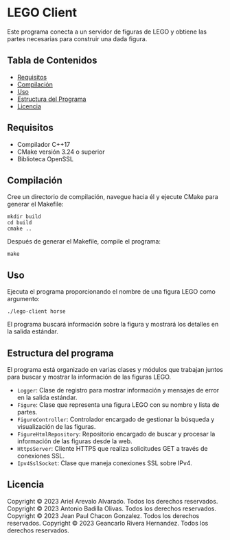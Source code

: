 # LEGO Client

Este programa conecta a un servidor de figuras de LEGO y obtiene las partes necesarias para construir una dada figura.

## Tabla de Contenidos

- [Requisitos](#requisitos)
- [Compilación](#compilación)
- [Uso](#uso)
- [Estructura del Programa](#estructura-del-programa)
- [Licencia](#licencia)

## Requisitos

- Compilador C++17
- CMake versión 3.24 o superior
- Biblioteca OpenSSL

## Compilación

Cree un directorio de compilación, navegue hacia él y ejecute CMake para generar el Makefile:

    mkdir build
    cd build
    cmake ..

Después de generar el Makefile, compile el programa:

    make

## Uso

Ejecuta el programa proporcionando el nombre de una figura LEGO como argumento:

    ./lego-client horse

El programa buscará información sobre la figura y mostrará los detalles en la salida estándar.

## Estructura del programa

El programa está organizado en varias clases y módulos que trabajan juntos para buscar y mostrar la información de las figuras LEGO.

- `Logger`: Clase de registro para mostrar información y mensajes de error en la salida estándar.
- `Figure`: Clase que representa una figura LEGO con su nombre y lista de partes.
- `FigureController`: Controlador encargado de gestionar la búsqueda y visualización de las figuras.
- `FigureHtmlRepository`: Repositorio encargado de buscar y procesar la información de las figuras desde la web.
- `HttpsServer`: Cliente HTTPS que realiza solicitudes GET a través de conexiones SSL.
- `Ipv4SslSocket`: Clase que maneja conexiones SSL sobre IPv4.

## Licencia

Copyright © 2023 Ariel Arevalo Alvarado. Todos los derechos reservados.
Copyright © 2023 Antonio Badilla Olivas. Todos los derechos reservados.
Copyright © 2023 Jean Paul Chacon Gonzalez. Todos los derechos reservados.
Copyright © 2023 Geancarlo Rivera Hernandez. Todos los derechos reservados.